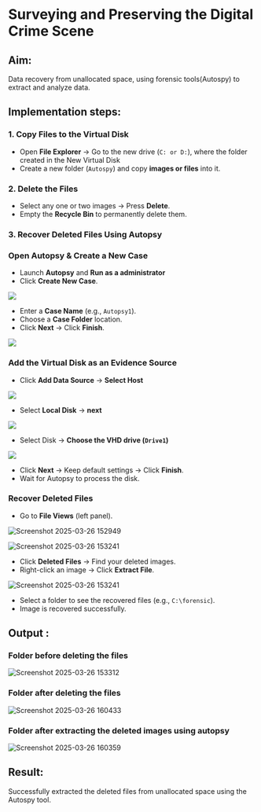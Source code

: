 # Surveying and Preserving the Digital Crime Scene

## **Aim:**
Data recovery from unallocated space, using forensic tools(Autospy) to extract and analyze data.

## **Implementation steps:**

### **1. Copy Files to the Virtual Disk**  
- Open **File Explorer** → Go to the new drive (`C: or D:`), where the folder created in the New Virtual Disk
- Create a new folder (`Autospy`) and copy **images or files** into it.  

### **2. Delete the Files**  
- Select any one or two images → Press **Delete**.  
- Empty the **Recycle Bin** to permanently delete them.  

### **3. Recover Deleted Files Using Autopsy**  
### **Open Autopsy & Create a New Case** 

- Launch **Autopsy** and **Run as a administrator**  
- Click **Create New Case**.  

![](./images/a1.png)

- Enter a **Case Name** (e.g., `Autopsy1`).  
- Choose a **Case Folder** location.  
- Click **Next** → Click **Finish**.  

![](./images/a2.png)

### **Add the Virtual Disk as an Evidence Source**  
- Click **Add Data Source**  → **Select Host**

![](./images/a3.png)

- Select **Local Disk** → **next** 

![](./images/a4.png)

- Select Disk → **Choose the VHD drive (`Drive1`)**

![](./images/a5.png)

- Click **Next** → Keep default settings → Click **Finish**.  
- Wait for Autopsy to process the disk.  

### **Recover Deleted Files**  
- Go to **File Views** (left panel).  

![Screenshot 2025-03-26 152949](https://github.com/user-attachments/assets/0c77a5c6-54be-40a3-b8d1-0d741d247930)


![Screenshot 2025-03-26 153241](https://github.com/user-attachments/assets/639d003d-52f7-4058-8a8c-07d0c16d6b5f)


- Click **Deleted Files** → Find your deleted images.  
- Right-click an image → Click **Extract File**.  

![Screenshot 2025-03-26 153241](https://github.com/user-attachments/assets/d763920a-9487-46da-b437-752f120dfa3c)


- Select a folder to see the recovered files (e.g., `C:\forensic`).  
- Image is recovered successfully.


## Output :
### Folder before deleting the files
![Screenshot 2025-03-26 153312](https://github.com/user-attachments/assets/b820ec5a-7c48-4414-9a5b-31a3d74356ef)


### Folder after deleting the files
![Screenshot 2025-03-26 160433](https://github.com/user-attachments/assets/fa06894e-d8fc-4c16-b8bc-101504ada8da)


### Folder after extracting the deleted images using autopsy
![Screenshot 2025-03-26 160359](https://github.com/user-attachments/assets/3b564a64-5edd-44ae-8e11-4a9ee7f5d070)


## Result:
Successfully extracted the deleted files from unallocated space using the Autospy tool.
